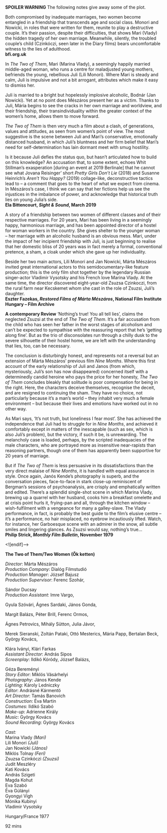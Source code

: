
**SPOILER WARNING** The following notes give away some of the plot.

Both compromised by inadequate marriages, two women become entangled in a friendship that transcends age and social class. Monori and Nowicki, in roles that were written for them, reunite to play a destructive couple. It’s their passion, despite their difficulties, that shows Mari (Vlady) the hidden tragedy of her own marriage. Meanwhile, silently, the troubled couple’s child (Czinkóczi, seen later in the Diary films) bears uncomfortable witness to the lies of adulthood.<br>
**bfi.org.uk**

In _The Two of Them_, Mari (Marina Vlady), a seemingly happily married middle-aged woman, who runs a centre for maladjusted young mothers, befriends the young, rebellious Juli (Lili Monori). Where Mari is steady and calm, Juli is impulsive and not a bit arrogant, attributes which make it easy to dismiss her.

Juli is married to a bright but hopelessly implosive alcoholic, Bodnár (Jan Nowicki). Yet at no point does Mészáros present her as a victim. Thanks to Juli, Mária begins to see the cracks in her own marriage and worldview, and their friendship, their transindividuality within the greater context of the women’s home, allows them to move forward.

_The Two of Them_ is then very much a film about a clash, of generations, values and attitudes, as seen from women’s point of view. The most suggestive is the scene between Juli and Mari’s conservative, emotionally distanced husband, in which Juli’s bluntness and her firm belief that Mari’s need for self-determination has lain dormant meet with smug hostility.

Is it because Juli defies the status quo, but hasn’t articulated how to build on this knowledge? An accusation that, to some extent, echoes Whit Stillman’s exasperation [during an event at 2019 Berlinale] that he cannot see what Jovana Reisinger’ short _Pretty Girls Don’t Lie_ (2018) and Susanne Heinrich’s _Aren’t You Happy?_ (2019) collage-like, deconstructive tactics lead to – a comment that goes to the heart of what we expect from cinema. In Mészáros’s case, I think we can say that her fictions help us see the injustices in the imbalance of power, and acknowledge that historical truth lies on young Julia’s side.<br>
**Ela Bittencourt, _Sight & Sound_, March 2019**

A story of a friendship between two women of different classes and of their respective marriages. For 20 years, Mari has been living in a seemingly happy, harmonious marriage, and has been appointed director of a hostel for woman workers in the country. She gives shelter to the younger woman – her marriage with an alcoholic husband is an obvious mess. Mari, under the impact of her incipient friendship with Juli, is just beginning to realise that her domestic bliss of 20 years was in fact merely a formal, conventional pretence, a sham, a cloak under which she gave up her individuality.

Beside her two main actors, Lili Monori and Jan Nowicki, Márta Mészáros invited great international actors to this semidocumentary-like feature production; this is the only film shot together by the legendary Russian singer-actor Vladimir Vysotsky and his French love Marina Vlady. At the same time, the director discovered eight-year-old Zsuzsa Czinkoczi, from the rural farm near Kecskemet whom she cast in the role of Zsuzsi, Juli’s daughter.<br>
**Eszter Fazekas, _Restored Films of Márta Mészáros_, National Film Institute Hungary – Film Archive**

**A contemporary Review**
‘Nothing’s true! You all tell lies’, claims the neglected Zsuzsi at the end of  _The Two of Them_. It’s a fair accusation from the child who has seen her father in the worst stages of alcoholism and can’t be expected to sympathise with the reassuring report that he’s ‘getting along fine’. But as the trio of disconsolates run through a chilly dusk to the severe silhouette of their hostel home, we are left with the understanding that lies, too, can be necessary.

The conclusion is disturbingly honest, and represents not a reversal but an extension of Márta Mészáros’ previous film _Nine Months_. Where this first account of the early relationship of Juli and Janos (from which, mysteriously, Juli’s son has now disappeared) concerned itself with a determinedly candid heroine who pays the price for her honesty, _The Two of Them_ concludes bleakly that solitude is poor compensation for being in the right. Here, the characters deceive themselves, recognise the deceit, and are resigned to continuing the sham. They have no choice, not particularly because it’s a man’s world – they inhabit very much a female environment – but because their lives and emotions have worked out in no other way.

As Mari says, ‘It’s not truth, but loneliness I fear most’. She has achieved the independence that Juli had to struggle for in _Nine Months_, and achieved it comfortably except in matters of the inescapable (such as sex, which is also Juli’s problem), but the victory, if such it be, is unrewarding. The melancholy case is loaded, perhaps, by the scripted inadequacies of the male characters, who are portrayed more as insensitive near-rapists than reasoning partners, though one of them has apparently been supportive for 20 years of marriage.

But if _The Two of Them_ is less persuasive in its dissatisfactions than the very direct malaise of _Nine Months_, it is handled with equal assurance in style. Once again, Janós Kende’s photography is superb, and the conversation pieces, face-to-face in stark close-up reminiscent of Bergman’s sessions of psychoanalysis, are crisply and emphatically written and edited. There’s a splendid single-shot scene in which Marina Vlady, brewing up a quarrel with her husband, cooks him a breakfast omelette and at crisis point hurls it, frying-pan and all, through the kitchen window – wish-fulfilment with a vengeance for many a galley-slave. The Vlady performance, in fact, is probably the best guide to the film’s elusive centre – it’s a performance, no hair misplaced, no eyebrow incautiously lifted. Watch, for instance, her Garboesque scene with an admirer in the snow, all subtle smiles and lingering glances. As Zsuzsi would say, nothing’s true...<br>
**Philip Strick, _Monthly Film Bulletin_, November 1979**

<![endif]-->

**The Two of Them/Two Women (Ők ketten)**

_Director_: Márta Mészáros  
_Production Company_: Dialóg Filmstudió  
_Production Manager_: József Bajusz  
_Production Supervisor_: Ferenc Szohár,

Sándor Ducsay  
_Production Assistant_: Imre Vargo,

Gyula Szóvári, Ágnes Sardaki, János Gonda,

Margit Balázs, Péter Brill, Ferenc Ormos,

Ágnes Petrovics, Mihály Sütton, Julia Jávor,

Merek Sieranski, Zoltán Pataki, Ottó Mesterics, Mária Papp, Bertalan Beck, György Kovács,

Klára Iványi, Klári Farkas  
_Assistant Director_: András Sipos  
_Screenplay_: Ildikó Kóródy, József Balázs,

Géza Bereményi  
_Story Editor_: Miklós Vásárhelyi  
_Photography_: János Kende  
_Lighting_: Károly Ledniczky  
_Editor_: Andrásné Kármentö  
_Art Director_: Tamás Banovich  
_Construction_: Éva Martin  
_Costumes_: Ildikó Szabó  
_Make-up_: Adrienne Király  
_Music_: György Kovács  
_Sound Recording_: György Kovács

_Cast:_  
Marina Vlady _(Mari)_  
Lili Monori _(Juli)_  
Jan Nowicki _(János)_  
Miklós Tolnay _(Feri)_  
Zsuzsa Czinkóczi _(Zsuzsi)_  
Judit Meszléry  
Kati Kovács  
András Szigeti  
Magda Kohut  
Eva Szabó  
Éva Gúlányi  
Gyongyi Vigh  
Mónika Kubinyi  
Vladimir Vysotsky

Hungary/France 1977

92 mins
<!--stackedit_data:
eyJoaXN0b3J5IjpbLTI4Njg0OTcwOF19
-->